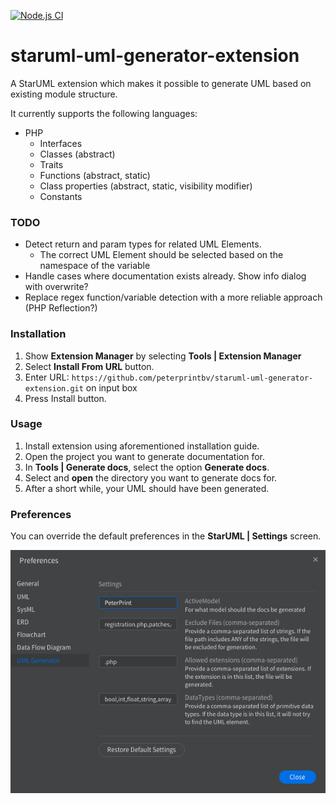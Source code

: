 [![Node.js CI](https://github.com/peterprintbv/staruml-uml-generator-extension/actions/workflows/node.js.yml/badge.svg)](https://github.com/peterprintbv/staruml-uml-generator-extension/actions/workflows/node.js.yml)

# staruml-uml-generator-extension
A StarUML extension which makes it possible to generate UML based on existing module structure.

It currently supports the following languages:

- PHP
    - Interfaces  
    - Classes (abstract)
    - Traits
    - Functions (abstract, static)
    - Class properties (abstract, static, visibility modifier)
    - Constants

### TODO
- Detect return and param types for related UML Elements.
    - The correct UML Element should be selected based on the namespace of the variable
- Handle cases where documentation exists already. Show info dialog with overwrite?
- Replace regex function/variable detection with a more reliable approach (PHP Reflection?)

### Installation

1. Show **Extension Manager** by selecting **Tools | Extension Manager**
2. Select **Install From URL** button.
3. Enter URL: `https://github.com/peterprintbv/staruml-uml-generator-extension.git` on input box
4. Press Install button.

### Usage

1. Install extension using aforementioned installation guide.
2. Open the project you want to generate documentation for.
3. In **Tools | Generate docs**, select the option **Generate docs**.
4. Select and **open** the directory you want to generate docs for.
5. After a short while, your UML should have been generated.

### Preferences

You can override the default preferences in the **StarUML | Settings** screen.

![alt text](docs/preferences.png)